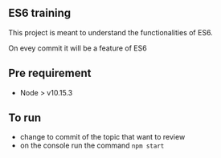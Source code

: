 ## ES6 training 

This project is meant to understand the functionalities of ES6. 

On evey commit it will be a feature of ES6

## Pre requirement 

- Node > v10.15.3

## To run 
- change to commit of the topic that want to review
- on the console run the command `npm start`
